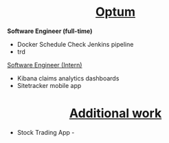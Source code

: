 # <center><b><u>Optum</u></b></center>
<b>Software Engineer (full-time)</b></br>

- Docker Schedule Check Jenkins pipeline </br>
- trd

<u>Software Engineer (Intern)</u>
- Kibana claims analytics dashboards
- Sitetracker mobile app



# <center><b><u>Additional work</u></b></center>

- Stock Trading App - 


